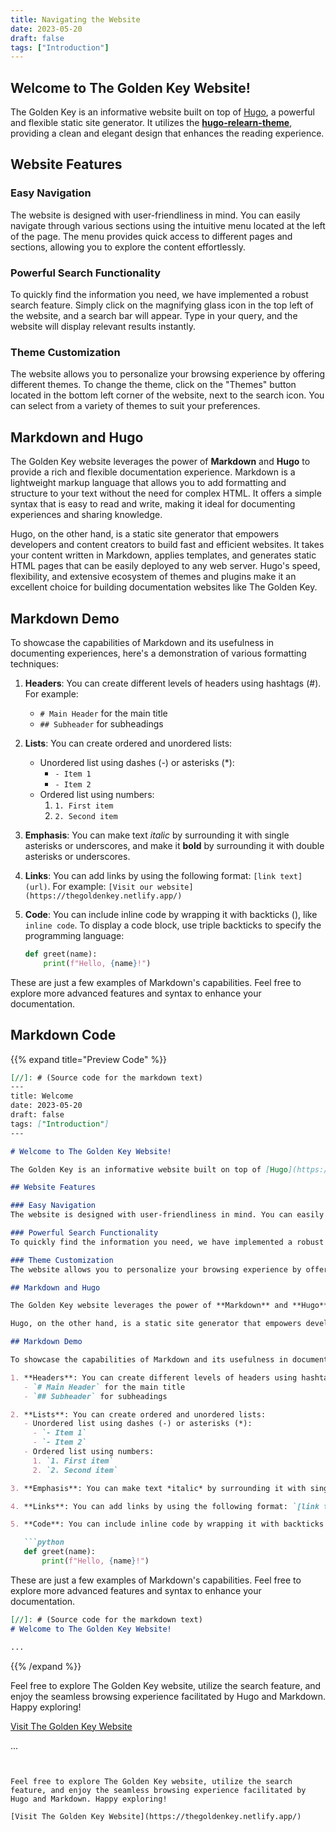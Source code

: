 ```yaml
---
title: Navigating the Website
date: 2023-05-20
draft: false
tags: ["Introduction"]
---
```


## Welcome to The Golden Key Website!

The Golden Key is an informative website built on top of [Hugo](https://gohugo.io/), a powerful and flexible static site generator. It utilizes the **[hugo-relearn-theme](https://github.com/McShelby/hugo-theme-relearn)**, providing a clean and elegant design that enhances the reading experience.

## Website Features

### Easy Navigation
The website is designed with user-friendliness in mind. You can easily navigate through various sections using the intuitive menu located at the left of the page. The menu provides quick access to different pages and sections, allowing you to explore the content effortlessly.

### Powerful Search Functionality
To quickly find the information you need, we have implemented a robust search feature. Simply click on the magnifying glass icon in the top left  of the website, and a search bar will appear. Type in your query, and the website will display relevant results instantly.

### Theme Customization
The website allows you to personalize your browsing experience by offering different themes. To change the theme, click on the "Themes" button located in the bottom left corner of the website, next to the search icon. You can select from a variety of themes to suit your preferences.

## Markdown and Hugo

The Golden Key website leverages the power of **Markdown** and **Hugo** to provide a rich and flexible documentation experience. Markdown is a lightweight markup language that allows you to add formatting and structure to your text without the need for complex HTML. It offers a simple syntax that is easy to read and write, making it ideal for documenting experiences and sharing knowledge.

Hugo, on the other hand, is a static site generator that empowers developers and content creators to build fast and efficient websites. It takes your content written in Markdown, applies templates, and generates static HTML pages that can be easily deployed to any web server. Hugo's speed, flexibility, and extensive ecosystem of themes and plugins make it an excellent choice for building documentation websites like The Golden Key.

## Markdown Demo

To showcase the capabilities of Markdown and its usefulness in documenting experiences, here's a demonstration of various formatting techniques:

1. **Headers**: You can create different levels of headers using hashtags (#). For example:
   - `# Main Header` for the main title
   - `## Subheader` for subheadings

2. **Lists**: You can create ordered and unordered lists:
   - Unordered list using dashes (-) or asterisks (*):
     - `- Item 1`
     - `- Item 2`
   - Ordered list using numbers:
     1. `1. First item`
     2. `2. Second item`

3. **Emphasis**: You can make text *italic* by surrounding it with single asterisks or underscores, and make it **bold** by surrounding it with double asterisks or underscores.

4. **Links**: You can add links by using the following format: `[link text](url)`. For example: `[Visit our website](https://thegoldenkey.netlify.app/)`

5. **Code**: You can include inline code by wrapping it with backticks (), like `inline code`. To display a code block, use triple backticks to specify the programming language:

   ```python
   def greet(name):
       print(f"Hello, {name}!")
   ```



These are just a few examples of Markdown's capabilities. Feel free to explore more advanced features and syntax to enhance your documentation.

## Markdown Code
{{% expand title="Preview Code" %}}
```markdown
[//]: # (Source code for the markdown text)
---
title: Welcome
date: 2023-05-20
draft: false
tags: ["Introduction"]
---

# Welcome to The Golden Key Website!

The Golden Key is an informative website built on top of [Hugo](https://gohugo.io/), a powerful and flexible static site generator. It utilizes the **[hugo-relearn-theme](https://github.com/McShelby/hugo-theme-relearn)**, providing a clean and elegant design that enhances the reading experience.

## Website Features

### Easy Navigation
The website is designed with user-friendliness in mind. You can easily navigate through various sections using the intuitive menu located at the left of the page. The menu provides quick access to different pages and sections, allowing you to explore the content effortlessly.

### Powerful Search Functionality
To quickly find the information you need, we have implemented a robust search feature. Simply click on the magnifying glass icon in the top left  of the website, and a search bar will appear. Type in your query, and the website will display relevant results instantly.

### Theme Customization
The website allows you to personalize your browsing experience by offering different themes. To change the theme, click on the "Themes" button located in the bottom left corner of the website, next to the search icon. You can select from a variety of themes to suit your preferences.

## Markdown and Hugo

The Golden Key website leverages the power of **Markdown** and **Hugo** to provide a rich and flexible documentation experience. Markdown is a lightweight markup language that allows you to add formatting and structure to your text without the need for complex HTML. It offers a simple syntax that is easy to read and write, making it ideal for documenting experiences and sharing knowledge.

Hugo, on the other hand, is a static site generator that empowers developers and content creators to build fast and efficient websites. It takes your content written in Markdown, applies templates, and generates static HTML pages that can be easily deployed to any web server. Hugo's speed, flexibility, and extensive ecosystem of themes and plugins make it an excellent choice for building documentation websites like The Golden Key.

## Markdown Demo

To showcase the capabilities of Markdown and its usefulness in documenting experiences, here's a demonstration of various formatting techniques:

1. **Headers**: You can create different levels of headers using hashtags (#). For example:
   - `# Main Header` for the main title
   - `## Subheader` for subheadings

2. **Lists**: You can create ordered and unordered lists:
   - Unordered list using dashes (-) or asterisks (*):
     - `- Item 1`
     - `- Item 2`
   - Ordered list using numbers:
     1. `1. First item`
     2. `2. Second item`

3. **Emphasis**: You can make text *italic* by surrounding it with single asterisks or underscores, and make it **bold** by surrounding it with double asterisks or underscores.

4. **Links**: You can add links by using the following format: `[link text](url)`. For example: `[Visit our website](https://thegoldenkey.netlify.app/)`

5. **Code**: You can include inline code by wrapping it with backticks (`), like `inline code`. To display a code block, use triple backticks to specify the programming language:

   ```python
   def greet(name):
       print(f"Hello, {name}!")
   ```



These are just a few examples of Markdown's capabilities. Feel free to explore more advanced features and syntax to enhance your documentation.

```markdown
[//]: # (Source code for the markdown text)
# Welcome to The Golden Key Website!

...

```
{{% /expand %}}



Feel free to explore The Golden Key website, utilize the search feature, and enjoy the seamless browsing experience facilitated by Hugo and Markdown. Happy exploring!

[Visit The Golden Key Website](https://thegoldenkey.netlify.app/)


...

```


Feel free to explore The Golden Key website, utilize the search feature, and enjoy the seamless browsing experience facilitated by Hugo and Markdown. Happy exploring!

[Visit The Golden Key Website](https://thegoldenkey.netlify.app/)

